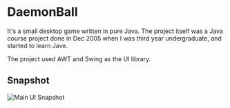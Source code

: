 # DaemonBall

It's a small desktop game written in pure Java. The project itself was a Java course project done in Dec 2005 when I was third year undergraduate, and started to learn Jave.

The project used AWT and Swing as the UI library.

## Snapshot
![Main UI Snapshot][img_main_ui]

[img_main_ui]: https://raw.github.com/landys/DaemonBall/master/docs/snapshots/Main%20panel%20of%20Game.png "Main UI Snapshot"